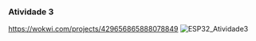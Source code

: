 ### Atividade 3
https://wokwi.com/projects/429656865888078849
![ESP32_Atividade3](https://github.com/user-attachments/assets/05145434-76c4-4580-bb17-b3bb1219e5ba)
